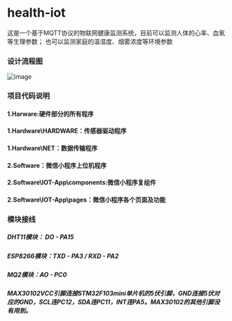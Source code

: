 # health-iot

这是一个基于MQTT协议的物联网健康监测系统，目前可以监测人体的心率、血氧等生理参数；
也可以监测家庭的温湿度、烟雾浓度等环境参数

### 设计流程图
![image](https://user-images.githubusercontent.com/97653369/166865967-b661f9a5-59c4-4277-bf1f-421781c9bacc.png)

### 项目代码说明
#### 1.Harware:硬件部分的所有程序
#### 1.Hardware\HARDWARE：传感器驱动程序
#### 1.Hardware\NET：数据传输程序
#### 2.Software：微信小程序上位机程序
#### 2.Software\IOT-App\components:微信小程序复组件
#### 2.Software\IOT-App\pages：微信小程序各个页面及功能

### 模块接线

##### DHT11模块： DO - PA15

##### ESP8266模块：TXD - PA3 / RXD - PA2

##### MQ2模块：AO - PC0
##### MAX30102VCC引脚连接STM32F103mini单片机的5伏引脚，GND连接5伏对应的GND，SCL连PC12，SDA连PC11，INT连PA5。MAX30102的其他引脚没有用到。
